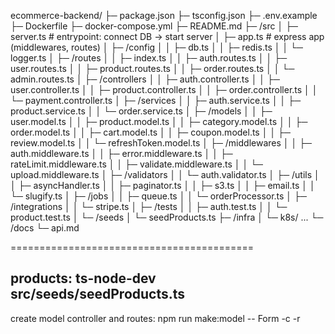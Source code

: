 ecommerce-backend/
├─ package.json
├─ tsconfig.json
├─ .env.example
├─ Dockerfile
├─ docker-compose.yml
├─ README.md
├─ /src
│  ├─ server.ts                 # entrypoint: connect DB -> start server
│  ├─ app.ts                    # express app (middlewares, routes)
│  ├─ /config
│  │  ├─ db.ts
│  │  ├─ redis.ts
│  │  └─ logger.ts
│  ├─ /routes
│  │  ├─ index.ts
│  │  ├─ auth.routes.ts
│  │  ├─ user.routes.ts
│  │  ├─ product.routes.ts
│  │  ├─ order.routes.ts
│  │  └─ admin.routes.ts
│  ├─ /controllers
│  │  ├─ auth.controller.ts
│  │  ├─ user.controller.ts
│  │  ├─ product.controller.ts
│  │  ├─ order.controller.ts
│  │  └─ payment.controller.ts
│  ├─ /services
│  │  ├─ auth.service.ts
│  │  ├─ product.service.ts
│  │  └─ order.service.ts
│  ├─ /models
│  │  ├─ user.model.ts
│  │  ├─ product.model.ts
│  │  ├─ category.model.ts
│  │  ├─ order.model.ts
│  │  ├─ cart.model.ts
│  │  ├─ coupon.model.ts
│  │  ├─ review.model.ts
│  │  └─ refreshToken.model.ts
│  ├─ /middlewares
│  │  ├─ auth.middleware.ts
│  │  ├─ error.middleware.ts
│  │  ├─ rateLimit.middleware.ts
│  │  ├─ validate.middleware.ts
│  │  └─ upload.middleware.ts
│  ├─ /validators
│  │  └─ auth.validator.ts
│  ├─ /utils
│  │  ├─ asyncHandler.ts
│  │  ├─ paginator.ts
│  │  ├─ s3.ts
│  │  ├─ email.ts
│  │  └─ slugify.ts
│  ├─ /jobs
│  │  ├─ queue.ts
│  │  └─ orderProcessor.ts
│  ├─ /integrations
│  │  └─ stripe.ts
│  ├─ /tests
│  │  ├─ auth.test.ts
│  │  └─ product.test.ts
│  └─ /seeds
│     └─ seedProducts.ts
├─ /infra
│  └─ k8s/ ...
└─ /docs
   └─ api.md





==========================================
<!-- seeds -->
products: 
ts-node-dev src/seeds/seedProducts.ts  
------------------------------------------

create model controller and routes:
npm run make:model -- Form -c -r


